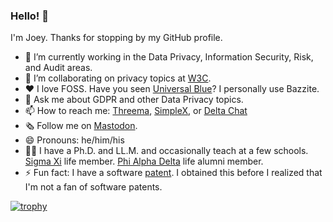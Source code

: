 ### Hello! 👋

I'm Joey. Thanks for stopping by my GitHub profile.

- 🔭 I’m currently working in the Data Privacy, Information Security, Risk, and Audit areas.
- 🤝 I’m collaborating on privacy topics at [W3C](https://github.com/w3c).
- ♥ I love FOSS. Have you seen [Universal Blue](https://universal-blue.org/)? I personally use Bazzite.
- 💬 Ask me about GDPR and other Data Privacy topics.
- 📫 How to reach me: [Threema](https://threema.id/T5R278PZ), [SimpleX](https://simplex.chat/contact#/?v=1-2&smp=smp%3A%2F%2F0YuTwO05YJWS8rkjn9eLJDjQhFKvIYd8d4xG8X1blIU%3D%40smp8.simplex.im%2F8YBl-dJkReISy9T6DXQSkRWJL8-CpG9O%23MCowBQYDK2VuAyEA_GHk0Xl0gcyg8phO5nR0Fxff6lBjKY4Z1ruanzpKHEc%3D), or [Delta Chat](https://i.delta.chat/#9C9D4D79603F35D4103171864907F2EDCAD91F96&a=encrypted%40nine.testrun.org&n=Joey%20%40%20Testrun&i=gtH1-WV0sxy&s=-FYwd3mJD6G)
- 🗞 Follow me on [Mastodon](https://tilde.zone/@jjs).
- 😄 Pronouns: he/him/his
- 👨‍🏫 I have a Ph.D. and LL.M. and occasionally teach at a few schools. [Sigma Xi](https://www.sigmaxi.org/) life member. [Phi Alpha Delta](https://www.pad.org/) life alumni member.
- ⚡ Fun fact: I have a software [patent](https://www.lens.org/lens/patent/016-687-789-035-475/frontpage). I obtained this before I realized that I'm not a fan of software patents.

[![trophy](https://github-profile-trophy.vercel.app/?username=rinchen&theme=flat)](https://github.com/ryo-ma/github-profile-trophy)
